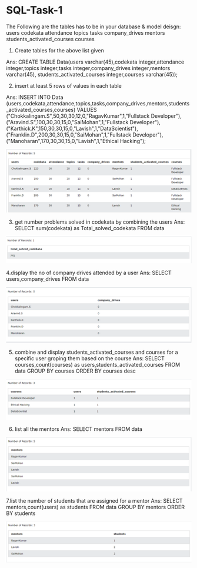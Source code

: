 # SQL-Task-1

The Following are the tables has to be in your database & model deisgn:
users
codekata
attendance
topics
tasks
company_drives
mentors
students_activated_courses
courses

1. Create tables for the above list given

Ans:
CREATE TABLE Data(users  varchar(45),codekata integer,attendance integer,topics integer,tasks integer,company_drives integer,mentors varchar(45),
students_activated_courses integer,courses varchar(45));


2. insert at least 5 rows of values in each table

Ans:
INSERT INTO Data
(users,codekata,attendance,topics,tasks,company_drives,mentors,students_activated_courses,courses)
VALUES ("Chokkalingam.S",50,30,30,12,0,"RagavKumar",1,"Fullstack Developer"),
("Aravind.S",100,30,30,15,0,"SaiMohan",1,"Fullstack Developer"),
("Karthick.K",150,30,30,15,0,"Lavish",1,"DataScientist"),
("Franklin.D",200,30,30,15,0,"SaiMohan",1,"Fullstack Developer"),
("Manoharan",170,30,30,15,0,"Lavish",1,"Ethical Hacking");

<img src="2.png" alt="2nd question"></img>

3. get number problems solved in codekata by combining the users
Ans:
SELECT sum(codekata) as Total_solved_codekata FROM data

<img src="3.png" alt="3nd question"></img>

4.display the no of company drives attended by a user
Ans:
SELECT users,company_drives FROM data


<img src="4.png" alt="4nd question"></img>

5. combine and display students_activated_courses and courses for a specific user groping them based on the course
Ans:
SELECT courses,count(courses) as users,students_activated_courses FROM data GROUP BY courses ORDER BY courses desc

<img src="5.png" alt="5nd question"></img>

6. list all the mentors
Ans:
SELECT mentors FROM data

<img src="6.png" alt="6nd question"></img>

7.list the number of students that are assigned for a mentor
Ans:
SELECT mentors,count(users) as students FROM data GROUP BY mentors ORDER BY students

<img src="7.png" alt="7nd question"></img>






